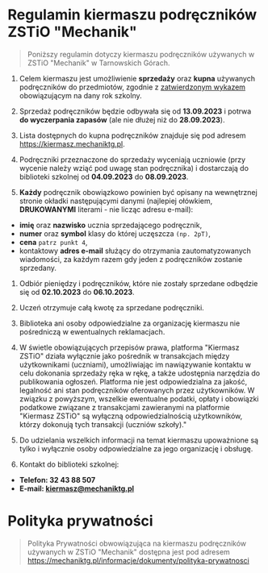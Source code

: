 # Regulamin kiermaszu podręczników ZSTiO "Mechanik"

> Poniższy regulamin dotyczy kiermaszu podręczników używanych w ZSTiO "Mechanik" w Tarnowskich Górach.

1. Celem kiermaszu jest umożliwienie **sprzedaży** oraz **kupna** używanych podręczników do przedmiotów, zgodnie z [zatwierdzonym wykazem](https://mechaniktg.pl/informacje/podreczniki) obowiązującym na dany rok szkolny.

1. Sprzedaż podręczników będzie odbywała się od **13.09.2023** i potrwa **do wyczerpania zapasów** (ale nie dłużej niż do **28.09.2023**).

1. Lista dostępnych do kupna podręczników znajduje się pod adresem https://kiermasz.mechaniktg.pl.

1. Podręczniki przeznaczone do sprzedaży wyceniają uczniowie (przy wycenie należy wziąć pod uwagę stan podręcznika) i dostarczają do biblioteki szkolnej od **04.09.2023** do **08.09.2023**.

1. **Każdy** podręcznik obowiązkowo powinien być opisany na wewnętrznej stronie okładki następującymi danymi (najlepiej ołówkiem, **DRUKOWANYMI** literami - nie licząc adresu e-mail):

-   **imię** oraz **nazwisko** ucznia sprzedającego podręcznik,
-   **numer** oraz **symbol** klasy do której uczęszcza `(np. 2pT)`,
-   **cena** `patrz punkt 4`,
-   kontaktowy **adres e-mail** służący do otrzymania zautomatyzowanych wiadomości, za każdym razem gdy jeden z podręczników zostanie sprzedany.

1. Odbiór pieniędzy i podręczników, które nie zostały sprzedane odbędzie się od **02.10.2023** do **06.10.2023**.

1. Uczeń otrzymuje całą kwotę za sprzedane podręczniki.

1. Biblioteka ani osoby odpowiedzialne za organizację kiermaszu nie pośredniczą w ewentualnych reklamacjach.

1. W świetle obowiązujących przepisów prawa, platforma "Kiermasz ZSTiO" działa wyłącznie jako pośrednik w transakcjach między użytkownikami (uczniami), umożliwiając im nawiązywanie kontaktu w celu dokonania sprzedaży ręka w rękę, a także udostępnia narzędzia do publikowania ogłoszeń. Platforma nie jest odpowiedzialna za jakość, legalność ani stan podręczników oferowanych przez użytkowników. W związku z powyższym, wszelkie ewentualne podatki, opłaty i obowiązki podatkowe związane z transakcjami zawieranymi na platformie "Kiermasz ZSTiO" są wyłączną odpowiedzialnością użytkowników, którzy dokonują tych transakcji (uczniów szkoły)."

1. Do udzielania wszelkich informacji na temat kiermaszu upoważnione są tylko i wyłącznie osoby odpowiedzialne za jego organizację i obsługę.

1. Kontakt do biblioteki szkolnej:

-   **Telefon: 32 43 88 507**
-   **E-mail: kiermasz@mechaniktg.pl**

# Polityka prywatności

> Polityka Prywatności obwowiązująca na kiermaszu podręczników używanych w ZSTiO "Mechanik" dostępna jest pod adresem https://mechaniktg.pl/informacje/dokumenty/polityka-prywatnosci
